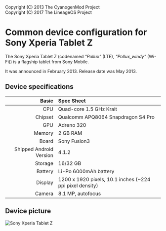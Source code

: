 Copyright (C) 2013 The CyanogenMod Project  
Copyright (C) 2017 The LineageOS Project

Common device configuration for Sony Xperia Tablet Z
=========================================

The Sony Xperia Tablet Z (codenamed _"Pollux"_ (LTE), _"Pollux_windy"_ (Wi-Fi)) is a flagship tablet from Sony Mobile.

It was announced in February 2013. Release date was May 2013.

## Device specifications

Basic   | Spec Sheet
-------:|:-------------------------
CPU     | Quad-core 1.5 GHz Krait
Chipset | Qualcomm APQ8064 Snapdragon S4 Pro
GPU     | Adreno 320
Memory  | 2 GB RAM
Board   | Sony Fusion3
Shipped Android Version | 4.1.2
Storage | 16/32 GB
Battery | Li-Po 6000mAh battery
Display | 1200 x 1920 pixels, 10.1 inches (~224 ppi pixel density)
Camera  | 8.1 MP, autofocus

## Device picture

![Sony Xperia Tablet Z](http://cdn2.gsmarena.com/vv/pics/sony/Xperia_Tablet_Z_Xperia_Z.jpg "Sony Xperia Tablet Z in black color")

